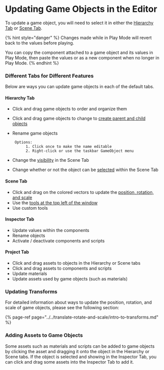 # Updating Game Objects in the Editor

To update a game object, you will need to select it in either the [Hierarchy Tab](../../the-unity-interface/the-tabs/hierarchy-tab.md) or [Scene Tab](../../the-unity-interface/the-tabs/scene-tab.md).

{% hint style="danger" %}
Changes made while in Play Mode will revert back to the values before playing.

You can copy the component attached to a game object and its values in Play Mode, then paste the values or as a new component when no longer in Play Mode.
{% endhint %}

### Different Tabs for Different Features

Below are ways you can update game objects in each of the default tabs.

#### **Hierarchy Tab**

* Click and drag game objects to order and organize them
* Click and drag game objects to change to [create parent and child objects](../../create/create-game-objects/parenting/)
* Rename game objects

       Options:  
            1. Click once to make the name editable  
            2. Right-click or use the taskbar GameObject menu

* Change the [visibility](../../the-unity-interface/the-tabs/hierarchy-tab.md#hiding-objects) in the Scene Tab
* Change whether or not the object can be [selected](../../the-unity-interface/the-tabs/hierarchy-tab.md#finding-and-selecting) within the Scene Tab

#### Scene Tab

* Click and drag on the colored vectors to update the [position, rotation, and scale](../../translate-rotate-and-scale/intro-to-transforms.md)
* Use the [tools at the top left of the window](../../the-unity-interface/the-tabs/scene-tab.md#more-tools-outside-of-the-tab)
* Use custom tools

#### Inspector Tab

* Update values within the components
* Rename objects
* Activate / deactivate components and scripts

#### Project Tab

* Click and drag assets to objects in the Hierarchy or Scene tabs
* Click and drag assets to components and scripts
* Update materials
* Update assets used by game objects \(such as materials\)

### Updating Transforms

For detailed information about ways to update the position, rotation, and scale of game objects, please see the following section:

{% page-ref page="../../translate-rotate-and-scale/intro-to-transforms.md" %}

### Adding Assets to Game Objects

Some assets such as materials and scripts can be added to game objects by clicking the asset and dragging it onto the object in the Hierarchy or Scene tabs. If the object is selected and showing in the Inspector Tab, you can click and drag some assets into the Inspector Tab to add it.



